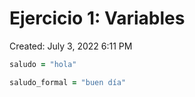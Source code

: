 # Ejercicio 1: Variables

Created: July 3, 2022 6:11 PM

```ruby
saludo = "hola"

saludo_formal = "buen día"
```